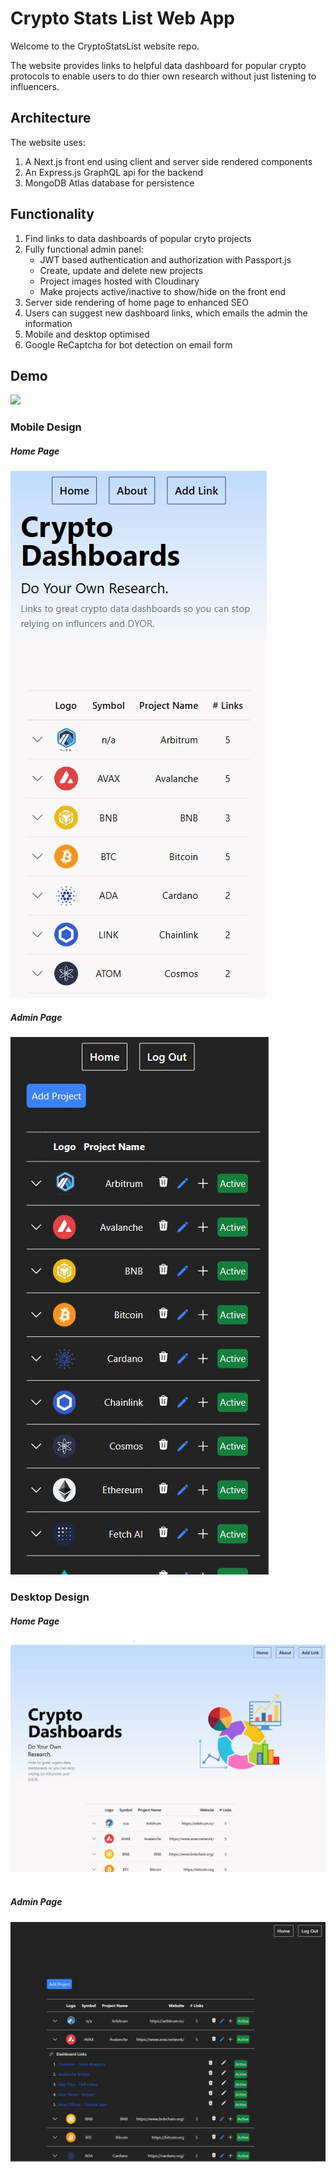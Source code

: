 # Crypto Stats List Web App

Welcome to the CryptoStatsList website repo.

The website provides links to helpful data dashboard for popular crypto protocols to enable users to do thier own research without just listening to influencers.

## Architecture

The website uses:
1. A Next.js front end using client and server side rendered components
2. An Express.js GraphQL api for the backend  
3. MongoDB Atlas database for persistence

## Functionality

1. Find links to data dashboards of popular cryto projects
2. Fully functional admin panel:
   - JWT based authentication and authorization with Passport.js
   - Create, update and delete new projects
   - Project images hosted with Cloudinary 
   - Make projects active/inactive to show/hide on the front end
3. Server side rendering of home page to enhanced SEO
4. Users can suggest new dashboard links, which emails the admin the information
5. Mobile and desktop optimised
6. Google ReCaptcha for bot detection on email form

## Demo

![](/demo/CryptoStatsDemo.gif)

### Mobile Design
##### Home Page
![](/demo/mobile.JPG)&nbsp;
##### Admin Page
![](/demo/adminmobile.JPG)&nbsp;

### Desktop Design
##### Home Page
![](/demo/desktop.JPG)&nbsp;
##### Admin Page
![](/demo/admindesktop.JPG)










